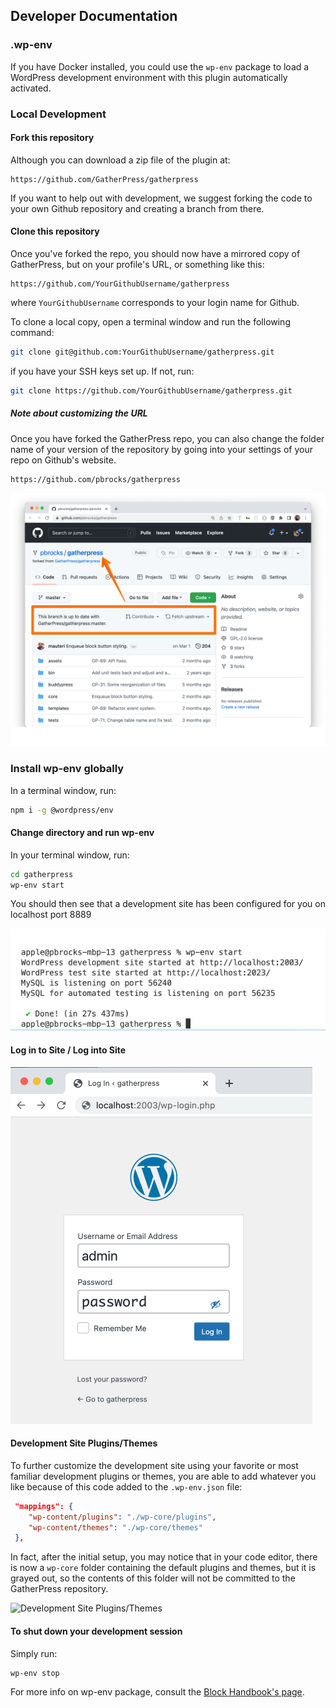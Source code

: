 ## Developer Documentation

### .wp-env

If you have Docker installed, you could use the `wp-env` package to load a WordPress development environment with this plugin automatically activated.

### Local Development

#### Fork this repository

Although you can download a zip file of the plugin at:

```
https://github.com/GatherPress/gatherpress
```

If you want to help out with development, we suggest forking the code to your own Github repository and creating a branch from there.

#### Clone this repository

Once you've forked the repo, you should now have a mirrored copy of GatherPress, but on your profile's URL, or something like this:

```
https://github.com/YourGithubUsername/gatherpress
```

where `YourGithubUsername` corresponds to your login name for Github.

To clone a local copy, open a terminal window and run the following command:

```sh
git clone git@github.com:YourGithubUsername/gatherpress.git
```

if you have your SSH keys set up. If not, run:

```sh
git clone https://github.com/YourGithubUsername/gatherpress.git
```

##### Note about customizing the URL

Once you have forked the GatherPress repo, you can also change the folder name of your version of the repository by going into your settings of your repo on Github's website.

```
https://github.com/pbrocks/gatherpress
```

![PBrocks GatherPress repo](../media/pbrocks-gatherpress.png)

### Install wp-env globally

In a terminal window, run:

```sh
npm i -g @wordpress/env
```

#### Change directory and run wp-env

In your terminal window, run:

```sh
cd gatherpress
wp-env start
```

You should then see that a development site has been configured for you on localhost port 8889

![Development Site Login](../media/wp-env.json-startup.png)

#### Log in to Site / Log into Site

![Development Site Login](../media/dev-login-gatherpress.png)

#### Development Site Plugins/Themes

To further customize the development site using your favorite or most familiar development plugins or themes, you are able to add whatever you like because of this code added to the `.wp-env.json` file:

```json
 "mappings": {
    "wp-content/plugins": "./wp-core/plugins",
    "wp-content/themes": "./wp-core/themes"
 },
 ```

In fact, after the initial setup, you may notice that in your code editor, there is now a `wp-core` folder containing the default plugins and themes, but it is grayed out, so the contents of this folder will not be committed to the GatherPress repository.

![Development Site Plugins/Themes](../media/gitignore—gatherpress.png)

#### To shut down your development session

Simply run:

```sh
wp-env stop
```

For more info on wp-env package, consult the [Block Handbook's page](https://developer.wordpress.org/block-editor/reference-guides/packages/packages-env/).
